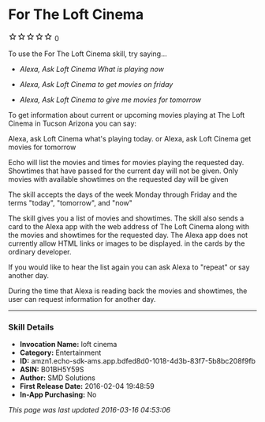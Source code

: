 # For The Loft Cinema
![0 stars](../../../images/ic_star_border_black_18dp_1x.png)![0 stars](../../../images/ic_star_border_black_18dp_1x.png)![0 stars](../../../images/ic_star_border_black_18dp_1x.png)![0 stars](../../../images/ic_star_border_black_18dp_1x.png)![0 stars](../../../images/ic_star_border_black_18dp_1x.png) 0

To use the For The Loft Cinema skill, try saying...

* *Alexa, Ask Loft Cinema What is playing now*

* *Alexa, Ask Loft Cinema  to get  movies on friday*

* *Alexa, Ask Loft Cinema to give me movies for tomorrow*

To get information about current or upcoming movies playing at The Loft Cinema in Tucson Arizona you can say:

Alexa, ask Loft Cinema what's playing today. 
or 
Alexa, ask Loft Cinema get movies for tomorrow

Echo will list the movies and times for movies playing the requested day.  Showtimes that have passed for the current day will not be given.  Only movies with available showtimes on the requested day will be given

The skill accepts the days of the week Monday through Friday and the terms "today", "tomorrow", and "now"

The skill gives you a list of movies and showtimes.  The skill also sends a card to the Alexa app with the web address of The Loft Cinema along with the movies and showtimes for the requested day.  The Alexa app does not currently allow HTML links or images to be displayed. in the cards by the ordinary developer. 

If you would like to hear the list again you can ask Alexa to "repeat"  or say another day.

During the time that Alexa is reading back the movies and showtimes, the user can request information for another day.

***

### Skill Details

* **Invocation Name:** loft cinema
* **Category:** Entertainment
* **ID:** amzn1.echo-sdk-ams.app.bdfed8d0-1018-4d3b-83f7-5b8bc208f9fb
* **ASIN:** B01BH5Y59S
* **Author:** SMD Solutions
* **First Release Date:** 2016-02-04 19:48:59
* **In-App Purchasing:** No

*This page was last updated 2016-03-16 04:53:06*
